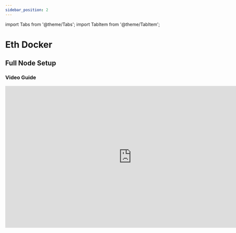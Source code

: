 ```yaml
---
sidebar_position: 2
---
```


import Tabs from '@theme/Tabs';
import TabItem from '@theme/TabItem';

# Eth Docker

## Full Node Setup

### Video Guide
<iframe width="800" height="450" src="https://www.youtube.com/embed/PQ5qLfbBeTI" title="YouTube video player" frameBorder="0" allow="accelerometer; autoplay; clipboard-write; encrypted-media; gyroscope; picture-in-picture" allowFullScreen />


:::warning
For Testnet setups, replace all Holesky options with Hoodi.
:::

### Download & configure ETH Docker

Go to the [ETH Docker repository](https://github.com/eth-educators/eth-docker) and to get and run the installation commands.

```bash
cd ~ && git clone https://github.com/eth-educators/eth-docker.git && cd eth-docker
sudo usermod -aG sudo $USER
```

Exit your virtual machine/hardware and re-login to add your host user into the docker user group.

```bash
exit
```

After logging in again, install ETH Docker.
```bash
cd eth-docker
./ethd install
source ~/.profile
````

You can now run `ethd` from anywhere. Configure the service:

```bash
ethd config
```

<details>
<summary>ETH Docker Terminal-UI Navigation</summary>

1. **Arrow** & **Tab**: cycle options
2. **Space bar**: select option
3. **Enter**: confirm option
4. **Ctrl+C**: exit view

</details>

**Follow the prompts to:**

1. Choose **Mainnet** or **Hoodi** → **Lido-compatible node (Community Staking / Simple DVT)** → **\[Community Staking] CSM node**
2. Select your consensus and execution clients
3. Use default **Checkpoint Sync URL**, **yes** for MEV Boost, **select all** relays, **yes** for Grafana dashboards, and set optional graffiti
4. **\[For Testnet only]** **yes** to generate validator keys: set quantity, password, save mnemonic, verify fee recipient on [CSM Operator Portal](https://operatorportal.lido.fi/modules/community-staking-module)
5. **\[For Mainnet]** **no** to generate keys here (use secure workflow in [Key Generation for Mainnet guide](../../generating-validator-keys/key-generation-for-mainnet/))

## Address Tabs

<Tabs>
  <TabItem value="withdrawal" label="Withdrawal Address">
    <ul>
      <li><strong>Mainnet:</strong> <a href="https://etherscan.io/address/0xb9d7934878b5fb9610b3fe8a5e441e8fad7e293f">0xB9D7934878B5FB9610B3fE8A5e441e8fad7E293f</a></li>
      <li><strong>Hoodi:</strong> <a href="https://hoodi.etherscan.io/address/0x4473dCDDbf77679A643BdB654dbd86D67F8d32f2">0x4473dCDDbf77679A643BdB654dbd86D67F8d32f2</a></li>
    </ul>
  </TabItem>
  <TabItem value="fee" label="Fee Recipient Address">
    <ul>
      <li><strong>Mainnet:</strong> <a href="https://etherscan.io/address/0x388C818CA8B9251b393131C08a736A67ccB19297">0x388C818CA8B9251b393131C08a736A67ccB19297</a></li>
      <li><strong>Hoodi:</strong> <a href="https://hoodi.etherscan.io/address/0x9b108015fe433F173696Af3Aa0CF7CDb3E104258">0x9b108015fe433F173696Af3Aa0CF7CDb3E104258</a></li>
    </ul>
  </TabItem>
</Tabs>

### Start ETH Docker

```bash
ethd start
```

### Import validator keys

Move your validator keys into the `/eth-docker/.eth/validator_keys` folder of your validator node. Testnet users that generated your validator keys using Eth Docker directly can skip this step.

Then change the user permissions of the folder and import the validator keys into your validator client.

```bash
sudo cp <path-to-keystore> ~/eth-docker/.eth/validator_keys
sudo chown -R $USER:$USER ~/eth-docker/.eth/validator_keys
ethd keys import
```

### Upload deposit data

Copy the deposit data generated by the command below for uploading onto the [Lido CSM Widget](/run-on-lido/csm/lido-csm-widget/upload-remove-view-validator-keys#upload-keys).

```bash
cat ~/eth-docker/.eth/validator_keys/deposit*json
```

### View Logs

```bash
ethd logs <container_name> -f --tail 20
```

**Containers:**

```
blackbox-exporter  consensus                  execution                  json-exporter
node-exporter     promtail                   cadvisor                   ethereum-metrics-exporter
grafana           loki                       prometheus                 validator
```

### Useful commands

```bash
ethd help       # list commands
ethd update     # update all clients & stack
ethd down       # stop ETH Docker
ethd restart    # restart services
ethd terminate  # delete and reinstall
```

### Keep your clients up to date
To keep your clients and other packages up to date for network upgrades, security releases or minor improvements please follow [this guide](/run-on-lido/csm/updates-and-maintenance/client-updates).